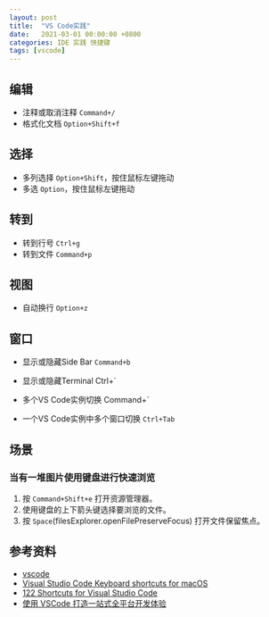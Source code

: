 ```yaml
---
layout: post
title:  "VS Code实践"
date:   2021-03-01 00:00:00 +0800
categories: IDE 实践 快捷键
tags: [vscode]
---
```


## 编辑
* 注释或取消注释 ```Command+/```
* 格式化文档 ```Option+Shift+f```

## 选择
* 多列选择 ```Option+Shift```，按住鼠标左键拖动
* 多选 ```Option```，按住鼠标左键拖动

## 转到
* 转到行号 ```Ctrl+g```
* 转到文件 ```Command+p```

## 视图
* 自动换行 ```Option+z```

## 窗口
* 显示或隐藏Side Bar ```Command+b```
* 显示或隐藏Terminal Ctrl+`

* 多个VS Code实例切换 Command+`
* 一个VS Code实例中多个窗口切换 ```Ctrl+Tab```

## 场景
### 当有一堆图片使用键盘进行快速浏览
1. 按 ```Command+Shift+e``` 打开资源管理器。
2. 使用键盘的上下箭头键选择要浏览的文件。
3. 按 ```Space```(filesExplorer.openFilePreserveFocus) 打开文件保留焦点。

## 参考资料
* [vscode](https://github.com/microsoft/vscode)
* [Visual Studio Code Keyboard shortcuts for macOS](https://code.visualstudio.com/shortcuts/keyboard-shortcuts-macos.pdf)
* [122 Shortcuts for Visual Studio Code](https://shortcutworld.com/VSCode/win/Visual-Studio-Code_Shortcuts)
* [使用 VSCode 打造一站式全平台开发体验](https://www.zhihu.com/search?type=content&q=vscode%20files.watcherExclude)
